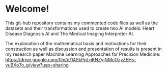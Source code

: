 # Welcome!

This git-hub repository contains my commented code files as well as the datasets and their transformations used to create two AI models: Heart Disease Diagnosis AI and The Medical Imaging Interpreter AI. 

The explanation of the mathematical basis and motivations for their construction as well as discussion and presentation of results is present in my research paper Machine Learning Approaches for Precision Medicine: https://drive.google.com/file/d/14SkPnLgKNZyjNMcOzyZEHs-vuBXo7o_g/view?usp=sharing
